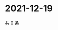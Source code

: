 # 2021-12-19

共 0 条

<!-- BEGIN WEIBO -->
<!-- 最后更新时间 Sun Dec 19 2021 00:01:14 GMT+0800 (China Standard Time) -->

<!-- END WEIBO -->
